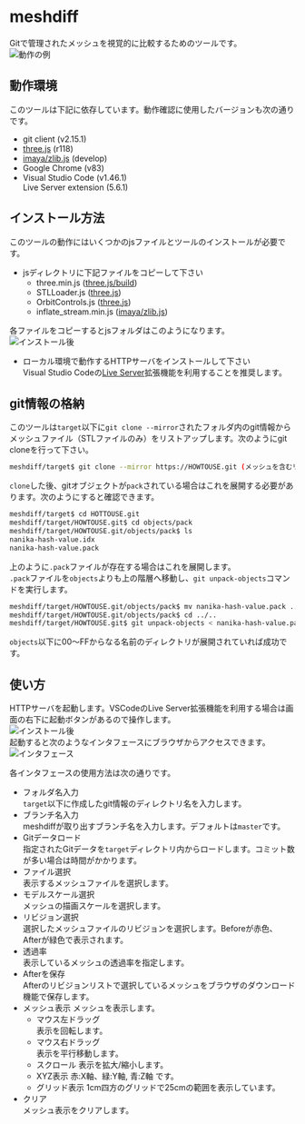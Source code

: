 # meshdiff

Gitで管理されたメッシュを視覚的に比較するためのツールです。  
![動作の例](https://github.com/nomumu/meshdiff/blob/image/example.gif)  

## 動作環境
このツールは下記に依存しています。動作確認に使用したバージョンも次の通りです。

- git client (v2.15.1)  
- [three.js](https://github.com/mrdoob/three.js) (r118)  
- [imaya/zlib.js](https://github.com/imaya/zlib.js) (develop)  
- Google Chrome (v83)  
- Visual Studio Code (v1.46.1)  
Live Server extension (5.6.1)

## インストール方法

このツールの動作にはいくつかのjsファイルとツールのインストールが必要です。  
- jsディレクトリに下記ファイルをコピーして下さい  
  - three.min.js ([three.js/build](https://github.com/mrdoob/three.js/tree/dev/build/))
  - STLLoader.js ([three.js](https://github.com/mrdoob/three.js/tree/dev/examples/js/loaders))
  - OrbitControls.js ([three.js](https://github.com/mrdoob/three.js/blob/dev/examples/js/controls/))
  - inflate_stream.min.js ([imaya/zlib.js](https://github.com/imaya/zlib.js/blob/develop/bin/))

各ファイルをコピーするとjsフォルダはこのようになります。  
![インストール後](https://github.com/nomumu/meshdiff/blob/image/install_js.png)

- ローカル環境で動作するHTTPサーバをインストールして下さい  
Visual Studio Codeの[Live Server](https://marketplace.visualstudio.com/items?itemName=ritwickdey.LiveServer)拡張機能を利用することを推奨します。  

## git情報の格納
このツールは`target`以下に`git clone --mirror`されたフォルダ内のgit情報からメッシュファイル（STLファイルのみ）をリストアップします。次のようにgit cloneを行って下さい。  

```sh
meshdiff/target$ git clone --mirror https://HOWTOUSE.git (メッシュを含むリポジトリ)
```
`clone`した後、gitオブジェクトが`pack`されている場合はこれを展開する必要があります。次のようにすると確認できます。  
```sh
meshdiff/target$ cd HOTTOUSE.git
meshdiff/target/HOWTOUSE.git$ cd objects/pack
meshdiff/target/HOWTOUSE.git/objects/pack$ ls
nanika-hash-value.idx
nanika-hash-value.pack
```
上のように`.pack`ファイルが存在する場合はこれを展開します。  
`.pack`ファイルを`objects`よりも上の階層へ移動し、`git unpack-objects`コマンドを実行します。  

```sh
meshdiff/target/HOWTOUSE.git/objects/pack$ mv nanika-hash-value.pack ../..
meshdiff/target/HOWTOUSE.git/objects/pack$ cd ../..
meshdiff/target/HOWTOUSE.git$ git unpack-objects < nanika-hash-value.pack
```
`objects`以下に00～FFからなる名前のディレクトリが展開されていれば成功です。  

## 使い方

HTTPサーバを起動します。VSCodeのLive Server拡張機能を利用する場合は画面の右下に起動ボタンがあるので操作します。  
![インストール後](https://github.com/nomumu/meshdiff/blob/image/live_server.png)  
起動すると次のようなインタフェースにブラウザからアクセスできます。  
![インタフェース](https://github.com/nomumu/meshdiff/blob/image/live_server.png)  

各インタフェースの使用方法は次の通りです。  
- フォルダ名入力  
`target`以下に作成したgit情報のディレクトリ名を入力します。  
- ブランチ名入力  
meshdiffが取り出すブランチ名を入力します。デフォルトは`master`です。  
- Gitデータロード  
指定されたGitデータを`target`ディレクトリ内からロードします。コミット数が多い場合は時間がかかります。  
- ファイル選択  
表示するメッシュファイルを選択します。  
- モデルスケール選択  
メッシュの描画スケールを選択します。  
- リビジョン選択  
選択したメッシュファイルのリビジョンを選択します。Beforeが赤色、Afterが緑色で表示されます。  
- 透過率  
表示しているメッシュの透過率を指定します。  
- Afterを保存  
Afterのリビジョンリストで選択しているメッシュをブラウザのダウンロード機能で保存します。  
- メッシュ表示
メッシュを表示します。  
  - マウス左ドラッグ  
  表示を回転します。  
  - マウス右ドラッグ  
  表示を平行移動します。  
  - スクロール
  表示を拡大/縮小します。  
  - XYZ表示
  赤:X軸、緑:Y軸, 青:Z軸 です。
  - グリッド表示
  1cm四方のグリッドで25cmの範囲を表示しています。
- クリア  
メッシュ表示をクリアします。  
